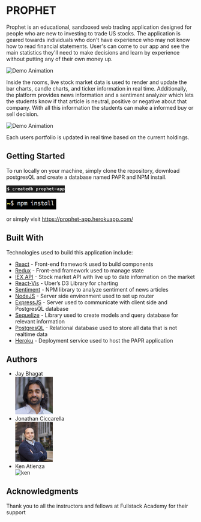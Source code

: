 # PROPHET

Prophet is an educational, sandboxed web trading application designed for people who are new to investing to trade US stocks. The application is geared towards individuals who don't have experience who may not know how to read financial statements. User's can come to our app and see the main statistics they'll need to make decisions and learn by experience without putting any of their own money up.

![Demo Animation](./assets/createfourm.gif?raw=true)

Inside the rooms, live stock market data is used to render and update the bar charts, candle charts, and ticker information in real time. Additionally, the platform provides news information and a sentiment analyzer which lets the students know if that article is neutral, positive or negative about that company. With all this information the students can make a informed buy or sell decision.

![Demo Animation](./assets/screencast.gif?raw=true)

Each users portfolio is updated in real time based on the current holdings.

## Getting Started

To run locally on your machine, simply clone the repository, download postgresQL and create a database named PAPR and NPM install.

![image](./assets/createdb.png?raw=true)

![image](./assets/npminstall.png?raw=true)

or simply visit https://prophet-app.herokuapp.com/

## Built With

Technologies used to build this application include:

* [React](https://reactjs.org/) - Front-end framework used to build components
* [Redux](https://redux.js.org/) - Front-end framework used to manage state
* [IEX API](https://iextrading.com/developer/) - Stock market API with live up to date information on the market
* [React-Vis](https://uber.github.io/react-vis/) - Uber’s D3 Library for charting
* [Sentiment](https://www.npmjs.com/package/sentiment) - NPM library to analyze sentiment of news articles
* [NodeJS](https://nodejs.org/en/) - Server side environment used to set up router
* [ExpressJS](https://expressjs.com/) - Server used to communicate with client side and PostgresQL database
* [Sequelize](http://docs.sequelizejs.com/) - Library used to create models and query database for relevant information
* [PostgresQL](https://www.postgresql.org/) - Relational database used to store all data that is not realtime data
* [Heroku](https://www.heroku.com/) - Deployment service used to host the PAPR application

## Authors

* Jay Bhagat <br/> <img src="./assets/jay.jpg" alt="jay" width="100"/>
* Jonathan Ciccarella <br/> <img src="./assets/jon.png" alt="jonathan" width="100"/>
* Ken Atienza <br/> <img src="./assets/ken.png" alt="ken" width="100"/>

## Acknowledgments

Thank you to all the instructors and fellows at Fullstack Academy for their support
